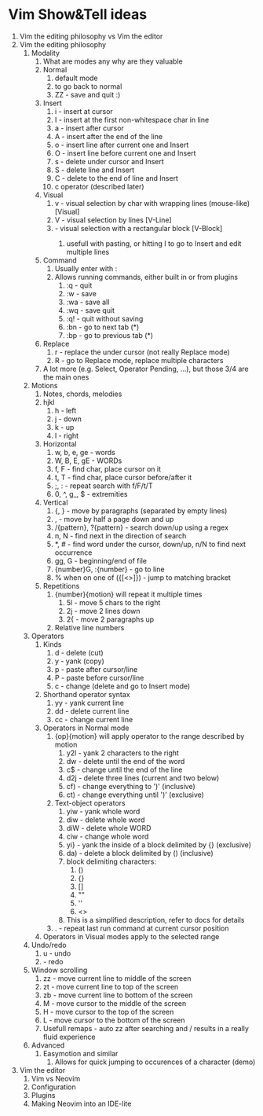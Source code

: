 # Vim Show&Tell ideas

1. Vim the editing philosophy vs Vim the editor
1. Vim the editing philosophy
    1. Modality
        1. What are modes any why are they valuable
        1. Normal
            1. default mode
            1. <esc> to go back to normal
            1. ZZ - save and quit :)
        1. Insert
            1. i - insert at cursor
            1. I - insert at the first non-whitespace char in line
            1. a - insert after cursor
            1. A - insert after the end of the line
            1. o - insert line after current one and Insert
            1. O - insert line before current one and Insert
            1. s - delete under cursor and Insert
            1. S - delete line and Insert
            1. C - delete to the end of line and Insert
            1. c operator (described later)
        1. Visual
            1. v - visual selection by char with wrapping lines (mouse-like) [Visual]
            1. V - visual selection by lines [V-Line]
            1. <C-v> - visual selection with a rectangular block [V-Block]
                1. usefull with pasting, or hitting I to go to Insert and edit multiple lines
        1. Command
            1. Usually enter with :
            1. Allows running commands, either built in or from plugins
                1. :q - quit
                1. :w - save
                1. :wa - save all
                1. :wq - save quit
                1. :q! - quit without saving
                1. :bn - go to next tab (*)
                1. :bp - go to previous tab (*)
        1. Replace
            1. r - replace the under cursor (not really Replace mode)
            1. R - go to Replace mode, replace multiple characters
        1. A lot more (e.g. Select, Operator Pending, ...), but those 3/4 are the main ones
    1. Motions
        1. Notes, chords, melodies
        1. hjkl
            1. h - left
            1. j - down
            1. k - up
            1. l - right
        1. Horizontal
            1. w, b, e, ge - words
            1. W, B, E, gE - WORDs
            1. f, F - find char, place cursor on it
            1. t, T - find char, place cursor before/after it
            1. ;, : - repeat search with f/F/t/T
            1. 0, ^, g_, $ - extremities
        1. Vertical
            1. {, } - move by paragraphs (separated by empty lines)
            1. <C-d>, <C-u> - move by half a page down and up
            1. /{pattern}, ?{pattern} - search down/up using a regex
            1. n, N - find next in the direction of search
            1. *, # - find word under the cursor, down/up, n/N to find next occurrence
            1. gg, G - beginning/end of file
            1. {number}G, :{number} - go to line
            1. % when on one of ({[<>]}) - jump to matching bracket
        1. Repetitions
            1. {number}{motion} will repeat it multiple times
                1. 5l - move 5 chars  to the right
                1. 2j - move 2 lines down
                1. 2{ - move 2 paragraphs up
            1. Relative line numbers
    1. Operators
        1. Kinds
            1. d - delete (cut)
            1. y - yank (copy)
            1. p - paste after cursor/line
            1. P - paste before cursor/line
            1. c - change (delete and go to Insert mode)
        1. Shorthand operator syntax
            1. yy - yank current line
            2. dd - delete current line
            3. cc - change current line
        1. Operators in Normal mode
            1. {op}{motion} will apply operator to the range described by motion
                1. y2l - yank 2 characters to the right
                1. dw - delete until the end of the word
                1. c$ - change until the end of the line
                1. d2j - delete three lines (current and two below)
                1. cf) - change everything to ')' (inclusive)
                1. ct) - change everything until ')' (exclusive)
            1. Text-object operators
                1. yiw - yank whole word
                1. diw - delete whole word
                1. diW - delete whole WORD
                1. ciw - change whole word
                1. yi} - yank the inside of a block delimited by {} (exclusive)
                1. da) - delete a block delimited by () (inclusive)
                1. block delimiting characters:
                    1. ()
                    1. {}
                    1. []
                    1. ""
                    1. ''
                    1. <>
                1. This is a simplified description, refer to docs for details
            1. . - repeat last run command at current cursor position
        1. Operators in Visual modes apply to the selected range
    1. Undo/redo
        1. u - undo
        1. <C-r> - redo
    1. Window scrolling
        1. zz - move current line to middle of the screen
        1. zt - move current line to top of the screen
        1. zb - move current line to bottom of the screen
        1. M - move cursor to the middle of the screen
        1. H - move cursor to the top of the screen
        1. L - move cursor to the bottom of the screen
        1. Usefull remaps - auto zz after searching and <C-d>/<C-u> results in a really fluid experience
    1. Advanced
        1. Easymotion and similar
            1. Allows for quick jumping to occurences of a character (demo)
1. Vim the editor
    1. Vim vs Neovim
    1. Configuration
    1. Plugins
    1. Making Neovim into an IDE-lite

